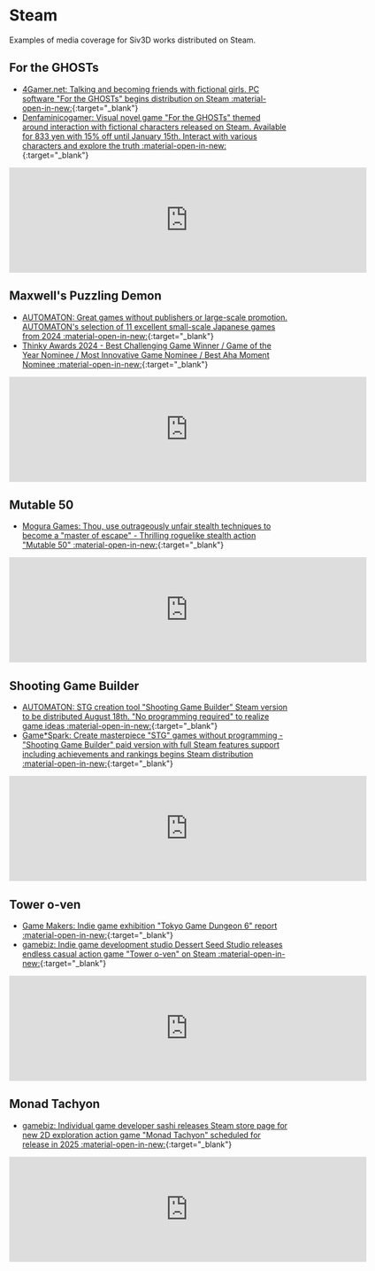 # Steam
Examples of media coverage for Siv3D works distributed on Steam.

## For the GHOSTs
- [4Gamer.net: Talking and becoming friends with fictional girls. PC software "For the GHOSTs" begins distribution on Steam :material-open-in-new:](https://www.4gamer.net/games/765/G076537/20240109010/){:target="_blank"}
- [Denfaminicogamer: Visual novel game "For the GHOSTs" themed around interaction with fictional characters released on Steam. Available for 833 yen with 15% off until January 15th. Interact with various characters and explore the truth :material-open-in-new:](https://news.denfaminicogamer.jp/news/2401092j){:target="_blank"}

<iframe src="https://store.steampowered.com/widget/2487390/" frameborder="0" width="646" height="190"></iframe>


## Maxwell's Puzzling Demon
- [AUTOMATON: Great games without publishers or large-scale promotion. AUTOMATON's selection of 11 excellent small-scale Japanese games from 2024 :material-open-in-new:](https://automaton-media.com/articles/columnjp/20241229-323822/){:target="_blank"}
- [Thinky Awards 2024 - Best Challenging Game Winner / Game of the Year Nominee / Most Innovative Game Nominee / Best Aha Moment Nominee :material-open-in-new:](https://thinkygames.com/awards/){:target="_blank"}

<iframe src="https://store.steampowered.com/widget/2770160/" frameborder="0" width="646" height="190"></iframe>


## Mutable 50
- [Mogura Games: Thou, use outrageously unfair stealth techniques to become a "master of escape" - Thrilling roguelike stealth action "Mutable 50" :material-open-in-new:](https://www.moguragames.com/mutable-50/){:target="_blank"}

<iframe src="https://store.steampowered.com/widget/3147480/" frameborder="0" width="646" height="190"></iframe>


## Shooting Game Builder
- [AUTOMATON: STG creation tool "Shooting Game Builder" Steam version to be distributed August 18th. "No programming required" to realize game ideas :material-open-in-new:](https://automaton-media.com/articles/newsjp/20230810-259185/){:target="_blank"}
- [Game*Spark: Create masterpiece "STG" games without programming - "Shooting Game Builder" paid version with full Steam features support including achievements and rankings begins Steam distribution :material-open-in-new:](https://www.gamespark.jp/article/2023/08/18/133093.html){:target="_blank"}

<iframe src="https://store.steampowered.com/widget/2492380/" frameborder="0" width="646" height="190"></iframe>


## Tower o-ven
- [Game Makers: Indie game exhibition "Tokyo Game Dungeon 6" report :material-open-in-new:](https://gamemakers.jp/article/2024_11_12_85140/#:~:text=%E3%80%8ETower%20o%2Dven%20Trailer%202%E3%80%8F){:target="_blank"}
- [gamebiz: Indie game development studio Dessert Seed Studio releases endless casual action game "Tower o-ven" on Steam :material-open-in-new:](https://gamebiz.jp/news/400619){:target="_blank"}

<iframe src="https://store.steampowered.com/widget/2943760/" frameborder="0" width="646" height="190"></iframe>


## Monad Tachyon
- [gamebiz: Individual game developer sashi releases Steam store page for new 2D exploration action game "Monad Tachyon" scheduled for release in 2025 :material-open-in-new:](https://gamebiz.jp/news/396584){:target="_blank"}

<iframe src="https://store.steampowered.com/widget/3328960/" frameborder="0" width="646" height="190"></iframe>